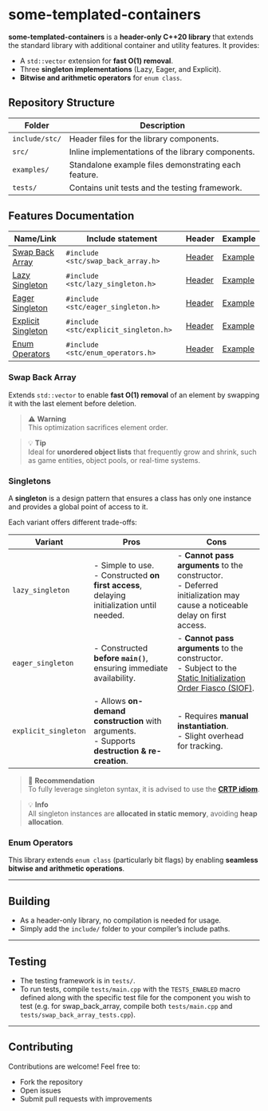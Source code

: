 # some-templated-containers

**some-templated-containers** is a **header-only C++20 library** that extends the standard library with additional container and utility features. It provides:

- A `std::vector` extension for **fast O(1) removal**.
- Three **singleton implementations** (Lazy, Eager, and Explicit).
- **Bitwise and arithmetic operators** for `enum class`.

## Repository Structure

| Folder         | Description                                          |
|----------------|------------------------------------------------------|
| `include/stc/` | Header files for the library components.             |
| `src/`         | Inline implementations of the library components.    |
| `examples/`    | Standalone example files demonstrating each feature. |
| `tests/`       | Contains unit tests and the testing framework.       |

## Features Documentation

| Name/Link | Include statement | Header | Example |
|-----------|-------------------|--------|---------|
| [Swap Back Array](#swap-back-array) | `#include <stc/swap_back_array.h>`    | [Header][swap_back_array.h]    | [Example][swap_back_array_ex]    |
| [Lazy Singleton](#singletons)       | `#include <stc/lazy_singleton.h>`     | [Header][lazy_singleton.h]     | [Example][lazy_singleton_ex]     |
| [Eager Singleton](#singletons)      | `#include <stc/eager_singleton.h>`    | [Header][eager_singleton.h]    | [Example][eager_singleton_ex]    |
| [Explicit Singleton](#singletons)   | `#include <stc/explicit_singleton.h>` | [Header][explicit_singleton.h] | [Example][explicit_singleton_ex] |
| [Enum Operators](#enum-operators)   | `#include <stc/enum_operators.h>`     | [Header][enum_operators.h]     | [Example][enum_operators_ex]     |

[swap_back_array.h]: https://github.com/lvocanson/some-templated-containers/blob/main/include/stc/swap_back_array.h
[lazy_singleton.h]: https://github.com/lvocanson/some-templated-containers/blob/main/include/stc/lazy_singleton.h
[eager_singleton.h]: https://github.com/lvocanson/some-templated-containers/blob/main/include/stc/eager_singleton.h
[explicit_singleton.h]: https://github.com/lvocanson/some-templated-containers/blob/main/include/stc/explicit_singleton.h
[enum_operators.h]: https://github.com/lvocanson/some-templated-containers/blob/main/include/stc/enum_operators.h
[swap_back_array_ex]: https://github.com/lvocanson/some-templated-containers/blob/main/examples/swap_back_array_example.cpp
[lazy_singleton_ex]: https://github.com/lvocanson/some-templated-containers/blob/main/examples/lazy_singleton_example.cpp
[eager_singleton_ex]: https://github.com/lvocanson/some-templated-containers/blob/main/examples/eager_singleton_example.cpp
[explicit_singleton_ex]: https://github.com/lvocanson/some-templated-containers/blob/main/examples/explicit_singleton_example.cpp
[enum_operators_ex]: https://github.com/lvocanson/some-templated-containers/blob/main/examples/enum_operators_example.cpp

### Swap Back Array

Extends `std::vector` to enable **fast O(1) removal** of an element by swapping it with the last element before deletion.

> :warning: **Warning**  
> This optimization sacrifices element order.

> :bulb: **Tip**  
> Ideal for **unordered object lists** that frequently grow and shrink, such as game entities, object pools, or real-time systems.

### Singletons

A **singleton** is a design pattern that ensures a class has only one instance and provides a global point of access to it.

Each variant offers different trade-offs:

| Variant | Pros | Cons |
|---------|------|------|
| `lazy_singleton`     | - Simple to use.<br>- Constructed **on first access**, delaying initialization until needed.     | - **Cannot pass arguments** to the constructor.<br>- Deferred initialization may cause a noticeable delay on first access. |
| `eager_singleton`    | - Constructed **before `main()`**, ensuring immediate availability.                              | - **Cannot pass arguments** to the constructor.<br>- Subject to the [Static Initialization Order Fiasco (SIOF)][siof].     |
| `explicit_singleton` | - Allows **on-demand construction** with arguments.<br>- Supports **destruction & re-creation**. | - Requires **manual instantiation**.<br>- Slight overhead for tracking.                                                    |

> :memo: **Recommendation**  
> To fully leverage singleton syntax, it is advised to use the **[CRTP idiom][crtp]**.

> :bulb: **Info**  
> All singleton instances are **allocated in static memory**, avoiding **heap allocation**.

[siof]: https://en.cppreference.com/w/cpp/language/siof
[crtp]: https://en.cppreference.com/w/cpp/language/crtp

### Enum Operators

This library extends `enum class` (particularly bit flags) by enabling **seamless bitwise and arithmetic operations**.

---

## Building

- As a header-only library, no compilation is needed for usage.
- Simply add the `include/` folder to your compiler’s include paths.

---

## Testing

- The testing framework is in `tests/`.
- To run tests, compile `tests/main.cpp` with the `TESTS_ENABLED` macro defined along with the specific test file for the component you wish to test (e.g. for swap_back_array, compile both `tests/main.cpp` and `tests/swap_back_array_tests.cpp`).

---

## Contributing

Contributions are welcome! Feel free to:

- Fork the repository
- Open issues
- Submit pull requests with improvements
